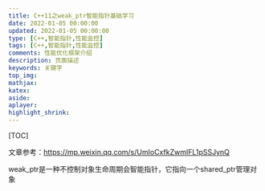 ```yaml
---
title: C++11之weak_ptr智能指针基础学习
date: 2022-01-05 00:00:00
updated: 2022-01-05 00:00:00
type: [C++,智能指针,性能监控]
tags: [C++,智能指针,性能监控]
comments: 性能优化框架介绍
description: 页面描述
keywords: 关键字
top_img:
mathjax:
katex:
aside:
aplayer:
highlight_shrink:
---
```


[TOC]



文章参考：https://mp.weixin.qq.com/s/UmIoCxfkZwmIFL1pSSJynQ



weak_ptr是一种不控制对象生命周期会智能指针，它指向一个shared_ptr管理对象





